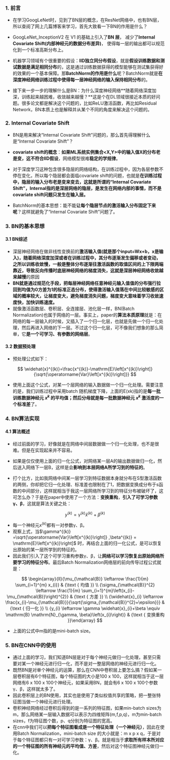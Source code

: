### 1. 前言

- 在学习GoogLeNet时，见到了BN层的概念，在ResNet网络中，也有BN层，所以查阅了网上几篇博客来学习，首先大致看一下BN的作用是什么？

- GoogLeNet_InceptionV2 在 V1 的基础上引入了**BN 层**， 减少了**Internal Covariate Shift(内部神经元的数据分布差异)**， 使得每一层的输出都可以规范化到一个标准高斯分布上。

- 机器学习领域有个很重要的假设：**IID独立同分布假设**，就是**假设训练数据和测试数据是满足相同分布**的，这是通过训练数据获得的模型能够在测试集获得好的效果的一个基本保障。那**BatchNorm的作用是什么**呢？BatchNorm就是**在深度神经网络训练过程中使得每一层神经网络的输入保持相同分布**的。
- 接下来一步一步的理解什么是BN：为什么深度神经网络**随着网络深度加深，训练起来越困难，收敛越来越慢？**这是个在DL领域很接近本质的好问题。很多论文都是解决这个问题的，比如ReLU激活函数，再比如Residual Network，BN本质上也是解释并从某个不同的角度来解决这个问题的。

### 2. Internal Covariate Shift

- BN是用来解决“Internal Covariate Shift”问题的，那么首先得理解什么是“Internal Covariate Shift”？
- **covariate shift的概念**：**如果ML系统实例集合<X,Y>中的输入值X的分布老是变，这不符合IID假设**，网络模型很难**稳定的学规律**。
- 对于深度学习这种包含很多隐层的网络结构，在训练过程中，因为各层参数不停在变化，所以每个隐层都会面临covariate shift的问题，也就是**在训练过程中，隐层的输入分布老是变来变去，这就是所谓的“Internal Covariate Shift”，Internal指的是深层网络的隐层，是发生在网络内部的事情，而不是covariate shift问题只发生在输入层。**

- BatchNorm的基本思想：能不能**让每个隐层节点的激活输入分布固定下来呢**？这样就避免了“Internal Covariate Shift”问题了。

### 3. BN的基本思想

#### 3.1 BN综述

- 深层神经网络在做非线性变换前的**激活输入值(**就是那个input=Wx+b，x是输入)，**随着网络深度加深或者在训练过程中，其分布逐渐发生偏移或者变动**，之所以训练收敛慢，一般是整体分布逐渐往激活函数的取值区间的上下限两端靠近，导致反向传播时底层神经网络的梯度消失，这就是**深层神经网络收敛越来越慢**的原因
- **BN就是通过规范化手段，把每层神经网络任意神经元输入值值的分布强行拉回到均值为0方差为1的标准正态分布，使得激活输入值落在中间比较敏感的区域的概率较大，让梯度变大，避免梯度消失问题，梯度变大意味着学习收敛速度快，加快训练速度。**
- 就像激活函数层、卷积层、全连接层、池化层一样，BN(Batch Normalization)也属于网络的一层。事实上，paper的**算法本质原理**就是：在网络的每一层输入的时候，又插入了一个归一化层，也就是先做一个归一化处理，然后再进入网络的下一层。不过这个归一化层，可不像我们想象的那么简单，它**是一个可学习、有参数的网络层**。

#### 3.2 数据预处理

- 预处理公式如下：

$$
\widehat{x}^{(k)}=\frac{x^{(k)}-\mathrm{E}\left[x^{(k)}\right]}{\sqrt{\operatorname{Var}\left[x^{(k)}\right]}}
$$

- 使用上面这个公式，对某一个层网络的输入数据做一个归一化处理。需要注意的是，我们训练过程中采用batch 随机梯度下降，上面的E(xk)指的是**每一批训练数据神经元 $x^{k}$ 的平均值；然后分母就是每一批数据神经元 $x^k$ 激活度的一个标准差**了。

### 4. BN算法实现

#### 4.1 算法概述

- 经过前面的学习，好像就是在网络中间层数据做一个归一化处理，也不是很难。但是在实现起来并不容易。
- 如果是仅仅使用上面的归一化公式，对网络某一层A的输出数据做归一化，然后送入网络下一层B，这样是会**影响到本层网络A所学习到的特征的**。

- 打个比方，比如我网络中间某一层学习到特征数据本身就分布在S型激活函数的两侧，你却把它归一化处理、标准差也限制在了1，把数据变换成分布于s函数的中间部分，这样就相当于我这一层网络所学习到的特征分布被破坏了，这可怎么办？于是在paper中使用了一个方法：**变换重构**，**引入了可学习参数γ、β**，这就是算法关键之处：

$$
y^{(k)}=\gamma^{(k)} \widehat{x}^{(k)}+\beta^{(k)}
$$

- 每一个神经元$x^{(k)}$都有一对参数γ、β。
- 观察上式，当$\gamma^{(k)} =\sqrt{\operatorname{Var}\left[x^{(k)}\right]} ,\beta^{(k)} = \mathrm{E}\left[x^{(k)}\right]$ 时，再结合上面的归一化公式，是可以恢复出原始的某一层所学到的特征的。
- 因此我们引入了这个可学习重构参数γ、β，让**网络可以学习恢复出原始网络所要学习的特征分布**。最后Batch Normalization网络层的前向传导过程公式就是：

$$
\begin{array}{ll}{\mu_{\mathcal{B}} \leftarrow \frac{1}{m} \sum_{i=1}^{m} x_{i}} & {\text { 均值 }} \\ {\sigma_{\mathcal{B}}^{2} \leftarrow \frac{1}{m} \sum_{i=1}^{m}\left(x_{i}-\mu_{\mathcal{B}}\right)^{2}} & {\text { 方差 }} \\ {\widehat{x}_{i} \leftarrow \frac{x_{i}-\mu_{\mathcal{B}}}{\sqrt{\sigma_{\mathcal{B}}^{2}+\epsilon}}} & {\text { 归一化 }} \\ {y_{i} \leftarrow \gamma \widehat{x}_{i}+\beta \equiv \mathrm{B} \mathrm{N}_{\gamma, \beta}\left(x_{i}\right)} & {\text { 变换重构 }}\end{array}
$$

- 上面的公式中m指的是mini-batch size。

### 5. BN在CNN中的使用

- 通过上面的学习，我们知道BN层是对于每个神经元做归一化处理，甚至只需要对某一个神经元进行归一化，而不是对一整层网络的神经元进行归一化。
- 既然BN是对单个神经元的运算，那么在CNN中卷积层上要怎么搞？假如某一层卷积层有6个特征图，每个特征图的大小是100 x 100，这样就相当于这一层网络有6 x 100 x 100个神经元，如果采用BN，就会有6 x 100 x 100个参数γ、β，这样就太多了。
- 因此卷积层上的BN使用，其实也是使用了类似权值共享的策略，把一整张特征图当做一个神经元进行处理。
- 卷积神经网络经过卷积后得到的是一系列的特征图，如果min-batch sizes为m，那么网络某一层输入数据可以表示为四维矩阵(m,f,p,q)，m为min-batch sizes，f为特征图个数，p、q分别为特征图的宽高。
- 在cnn中我们可以**把每个特征图看成是一个特征处理（一个神经元）**，因此在使用Batch Normalization，mini-batch size 的大小就是：m x p x q，于是对于每个特征图都只有一对可学习参数：γ、β。就是相当于**求取所有样本所对应的一个特征图的所有神经元的平均值、方差**，然后对这个特征图神经元做归一化。
  

